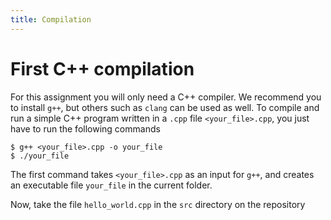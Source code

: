 ```yaml
---
title: Compilation
---
```


# First C++ compilation

For this assignment you will only need a C++ compiler. We recommend you to install `g++`, but others such as `clang` can be used as well.
To compile and run a simple C++ program written in a `.cpp` file `<your_file>.cpp`, you just have to run the following commands

```
$ g++ <your_file>.cpp -o your_file
$ ./your_file
```

The first command takes `<your_file>.cpp` as an input for `g++`, and creates an executable file `your_file` in the current folder. 

Now, take the file `hello_world.cpp` in the `src` directory on the repository 

